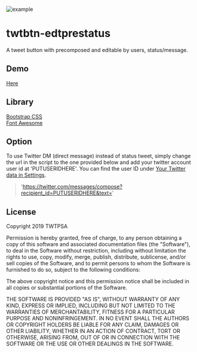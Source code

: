![example](https://i.postimg.cc/DzHCsW-S5/twtbtn-edtprestatus.png)

# twtbtn-edtprestatus
A tweet button with precomposed and editable by users, status/message.

## Demo

[Here](https://tweetpsa.github.io/sewa)

## Library

[Bootstrap CSS](https://getbootstrap.com/)  
[Font Awesome](https://fontawesome.com/)

## Option

To use Twitter DM (direct message) instead of status tweet, simply change the url in the script to the one provided below and add your twitter account user id at 'PUTUSERIDHERE'.
You can find the user ID under [Your Twitter data in Settings](https://twitter.com/settings/your_twitter_data).

> 'https://twitter.com/messages/compose?recipient_id=PUTUSERIDHERE&text='

## License

Copyright 2019 TWTPSA

Permission is hereby granted, free of charge, to any person obtaining a copy of this software and associated documentation files (the "Software"), to deal in the Software without restriction, including without limitation the rights to use, copy, modify, merge, publish, distribute, sublicense, and/or sell copies of the Software, and to permit persons to whom the Software is furnished to do so, subject to the following conditions:

The above copyright notice and this permission notice shall be included in all copies or substantial portions of the Software.

THE SOFTWARE IS PROVIDED "AS IS", WITHOUT WARRANTY OF ANY KIND, EXPRESS OR IMPLIED, INCLUDING BUT NOT LIMITED TO THE WARRANTIES OF MERCHANTABILITY, FITNESS FOR A PARTICULAR PURPOSE AND NONINFRINGEMENT. IN NO EVENT SHALL THE AUTHORS OR COPYRIGHT HOLDERS BE LIABLE FOR ANY CLAIM, DAMAGES OR OTHER LIABILITY, WHETHER IN AN ACTION OF CONTRACT, TORT OR OTHERWISE, ARISING FROM, OUT OF OR IN CONNECTION WITH THE SOFTWARE OR THE USE OR OTHER DEALINGS IN THE SOFTWARE.
